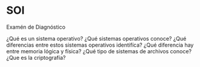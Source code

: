 # SOI

Examén de Diagnóstico

¿Qué es un sistema operativo?
¿Qué sistemas operativos conoce?
¿Qué diferencias entre estos sistemas operativos identifíca?
¿Qué diferencia hay entre memoria lógica y física?
¿Qué tipo de sistemas de archivos conoce?
¿Que es la criptografía?
